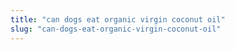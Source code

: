 ```yaml
---
title: "can dogs eat organic virgin coconut oil"
slug: "can-dogs-eat-organic-virgin-coconut-oil"
---
```


